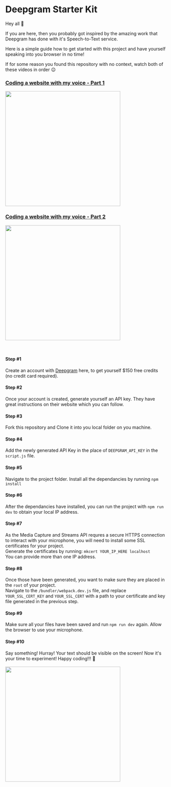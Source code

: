 <h1>Deepgram Starter Kit</h1>

Hey all 👋

If you are here, then you probably got inspired by the amazing work that Deepgram has done with it's Speech-to-Text service.

Here is a simple guide how to get started with this project and have yourself speaking into you browser in no time!

If for some reason you found this repository with no context, watch both of these videos in order 😉

<a href="https://youtu.be/rhFlRPz-AxQ"> <h3>Coding a website with my voice - Part 1</h3> </a>
<img src="https://i.imgur.com/7xHE6gM.jpg" width="360">

<a href="https://youtu.be/HgoUIIhjc2A"> <h3>Coding a website with my voice - Part 2</h3> </a>
<img src="https://i.imgur.com/dObaHag.png" width="360">
  
<br>
<h4>Step #1</h4>
Create an account with <a href="http://dpgr.am/Filipdev">Deepgram</a> here, to get yourself $150 free credits (no credit card required).
  
<h4>Step #2</h4>
Once your account is created, generate yourself an API key. They have great instructions on their website which you can follow.

<h4>Step #3</h4>
Fork this repository and Clone it into you local folder on you machine.
  
<h4>Step #4</h4>
Add the newly generated API Key in the place of <code>DEEPGRAM_API_KEY</code> in the <code>script.js</code> file.

<h4>Step #5</h4>
Navigate to the project folder. Install all the dependancies by running <code>npm install</code>

<h4>Step #6</h4>
After the dependancies have installed, you can run the project with <code>npm run dev</code> to obtain your local IP address.

<h4>Step #7</h4>
As the Media Capture and Streams API requres a secure HTTPS connection to interact with your microphone, you will need to install some SSL certificates for your project.
<br>
Generate the certificates by running:
<code>mkcert YOUR_IP_HERE localhost</code>
<br>
You can provide more than one IP address.

<h4>Step #8</h4>
Once those have been generated, you want to make sure they are placed in the <code>root</code> of your project.
<br>
Navigate to the <code>/bundler/webpack.dev.js</code> file, and replace <code>YOUR_SSL_CERT_KEY</code> and <code>YOUR_SSL_CERT</code> with a path to your certificate and key file generated in the previous step.

<h4>Step #9</h4>
Make sure all your files have been saved and run <code>npm run dev</code> again. Allow the browser to use your microphone.

<h4>Step #10</h4>
Say something! Hurray! Your text should be visible on the screen! Now it's your time to experiment! Happy coding!!! 🚀
<br><br>
<img src="https://media.giphy.com/media/E5OVAGh0ed4acd5nF5/giphy.gif" width="360">
